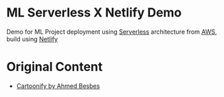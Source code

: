 # ML Serverless X Netlify Demo
Demo for ML Project deployment using [Serverless](https://www.serverless.com/) architecture from [AWS](https://amazonaws.com/), build using [Netlify](https://www.netlify.com/)

# Original Content
- [Cartoonify by Ahmed Besbes](https://github.com/ahmedbesbes/cartoonify)
